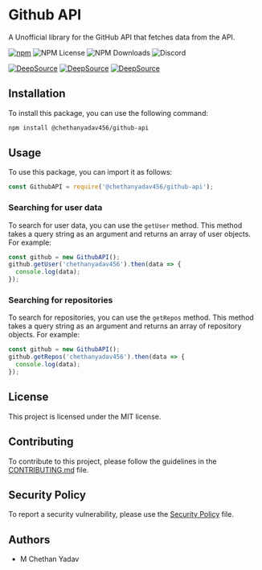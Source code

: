 # Github API
A Unofficial library for the GitHub API that fetches data from the API.

[![npm](https://img.shields.io/npm/v/@chethanyadav456/github-api?color=crimson&logo=npm)](https://www.npmjs.com/package/@chethanyadav456/github-api)
![NPM License](https://img.shields.io/npm/l/%40chethanyadav456%2Fgithub-api?logo=npm)
![NPM Downloads](https://img.shields.io/npm/d18m/%40chethanyadav456%2Fgithub-api?logo=npm)
![Discord](https://img.shields.io/discord/807872777490137088?logo=discord&link=https%3A%2F%2Fdiscord.gg%2FKMKas4pTkZ)

[![DeepSource](https://app.deepsource.com/gh/chethanyadav456/Github-Api.svg/?label=code+coverage&show_trend=true&token=iQeRMNE2mbRs0Olsv46Z_gMj)](https://app.deepsource.com/gh/chethanyadav456/Github-Api/)
[![DeepSource](https://app.deepsource.com/gh/chethanyadav456/Github-Api.svg/?label=active+issues&show_trend=true&token=iQeRMNE2mbRs0Olsv46Z_gMj)](https://app.deepsource.com/gh/chethanyadav456/Github-Api/)
[![DeepSource](https://app.deepsource.com/gh/chethanyadav456/Github-Api.svg/?label=resolved+issues&show_trend=true&token=iQeRMNE2mbRs0Olsv46Z_gMj)](https://app.deepsource.com/gh/chethanyadav456/Github-Api/)

## Installation
To install this package, you can use the following command:
```bash
npm install @chethanyadav456/github-api
```

## Usage
To use this package, you can import it as follows:
```javascript
const GithubAPI = require('@chethanyadav456/github-api');
```

### Searching for user data
To search for user data, you can use the `getUser` method. This method takes a query string as an argument and returns an array of user objects. For example:
```javascript
const github = new GithubAPI();
github.getUser('chethanyadav456').then(data => {
  console.log(data);
});
```


### Searching for repositories
To search for repositories, you can use the `getRepos` method. This method takes a query string as an argument and returns an array of repository objects. For example:
```javascript
const github = new GithubAPI();
github.getRepos('chethanyadav456').then(data => {
  console.log(data);
});
```

## License
This project is licensed under the MIT license.

## Contributing
To contribute to this project, please follow the guidelines in the [CONTRIBUTING.md](CONTRIBUTING.md) file.

## Security Policy
To report a security vulnerability, please use the [Security Policy](SECURITY.md) file.

## Authors
- M Chethan Yadav



